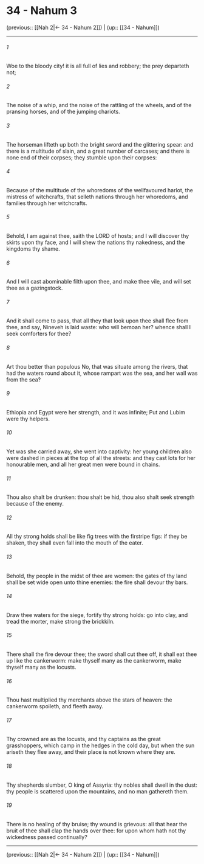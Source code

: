 # 34 - Nahum 3

(previous:: [[Nah 2|← 34 - Nahum 2]]) | (up:: [[34 - Nahum]])

***


###### 1 
Woe to the bloody city! it is all full of lies and robbery; the prey departeth not; 

###### 2 
The noise of a whip, and the noise of the rattling of the wheels, and of the pransing horses, and of the jumping chariots. 

###### 3 
The horseman lifteth up both the bright sword and the glittering spear: and there is a multitude of slain, and a great number of carcases; and there is none end of their corpses; they stumble upon their corpses: 

###### 4 
Because of the multitude of the whoredoms of the wellfavoured harlot, the mistress of witchcrafts, that selleth nations through her whoredoms, and families through her witchcrafts. 

###### 5 
Behold, I am against thee, saith the LORD of hosts; and I will discover thy skirts upon thy face, and I will shew the nations thy nakedness, and the kingdoms thy shame. 

###### 6 
And I will cast abominable filth upon thee, and make thee vile, and will set thee as a gazingstock. 

###### 7 
And it shall come to pass, that all they that look upon thee shall flee from thee, and say, Nineveh is laid waste: who will bemoan her? whence shall I seek comforters for thee? 

###### 8 
Art thou better than populous No, that was situate among the rivers, that had the waters round about it, whose rampart was the sea, and her wall was from the sea? 

###### 9 
Ethiopia and Egypt were her strength, and it was infinite; Put and Lubim were thy helpers. 

###### 10 
Yet was she carried away, she went into captivity: her young children also were dashed in pieces at the top of all the streets: and they cast lots for her honourable men, and all her great men were bound in chains. 

###### 11 
Thou also shalt be drunken: thou shalt be hid, thou also shalt seek strength because of the enemy. 

###### 12 
All thy strong holds shall be like fig trees with the firstripe figs: if they be shaken, they shall even fall into the mouth of the eater. 

###### 13 
Behold, thy people in the midst of thee are women: the gates of thy land shall be set wide open unto thine enemies: the fire shall devour thy bars. 

###### 14 
Draw thee waters for the siege, fortify thy strong holds: go into clay, and tread the morter, make strong the brickkiln. 

###### 15 
There shall the fire devour thee; the sword shall cut thee off, it shall eat thee up like the cankerworm: make thyself many as the cankerworm, make thyself many as the locusts. 

###### 16 
Thou hast multiplied thy merchants above the stars of heaven: the cankerworm spoileth, and fleeth away. 

###### 17 
Thy crowned are as the locusts, and thy captains as the great grasshoppers, which camp in the hedges in the cold day, but when the sun ariseth they flee away, and their place is not known where they are. 

###### 18 
Thy shepherds slumber, O king of Assyria: thy nobles shall dwell in the dust: thy people is scattered upon the mountains, and no man gathereth them. 

###### 19 
There is no healing of thy bruise; thy wound is grievous: all that hear the bruit of thee shall clap the hands over thee: for upon whom hath not thy wickedness passed continually?

***

(previous:: [[Nah 2|← 34 - Nahum 2]]) | (up:: [[34 - Nahum]])
